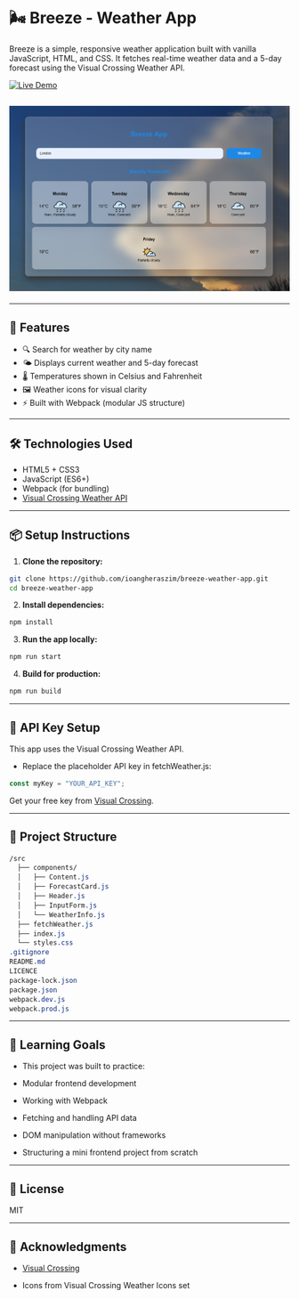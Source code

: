 # 🌬️ Breeze - Weather App

Breeze is a simple, responsive weather application built with vanilla JavaScript, HTML, and CSS. It fetches real-time weather data and a 5-day forecast using the Visual Crossing Weather API.

[![Live Demo](https://img.shields.io/badge/Live-Demo-blue?style=for-the-badge&logo=github)](https://ioangheraszim.github.io/breeze/)

## ![Desktop](./src/screenshots/desktop.png)

---

## 🚀 Features

- 🔍 Search for weather by city name
- 🌤️ Displays current weather and 5-day forecast
- 🌡️ Temperatures shown in Celsius and Fahrenheit
- 🖼️ Weather icons for visual clarity
- ⚡ Built with Webpack (modular JS structure)

---

## 🛠️ Technologies Used

- HTML5 + CSS3
- JavaScript (ES6+)
- Webpack (for bundling)
- [Visual Crossing Weather API](https://www.visualcrossing.com/)

---

## 📦 Setup Instructions

1. **Clone the repository:**

```bash
git clone https://github.com/ioangheraszim/breeze-weather-app.git
cd breeze-weather-app
```

2. **Install dependencies:**

```bash
npm install
```

3. **Run the app locally:**

```bash
npm run start
```

4. **Build for production:**

```bash
npm run build
```

---

## 🔑 API Key Setup

This app uses the Visual Crossing Weather API.

- Replace the placeholder API key in fetchWeather.js:

```javascript
const myKey = "YOUR_API_KEY";
```

Get your free key from [Visual Crossing](https://www.visualcrossing.com/weather-api).

---

## 📁 Project Structure

```css
/src
  ├── components/
  │   ├── Content.js
  │   ├── ForecastCard.js
  │   ├── Header.js
  │   ├── InputForm.js
  │   └── WeatherInfo.js
  ├── fetchWeather.js
  ├── index.js
  └── styles.css
.gitignore
README.md
LICENCE
package-lock.json
package.json
webpack.dev.js
webpack.prod.js
```

---

## 🧠 Learning Goals

- This project was built to practice:

- Modular frontend development

- Working with Webpack

- Fetching and handling API data

- DOM manipulation without frameworks

- Structuring a mini frontend project from scratch

---

## 📄 License

MIT

---

## 🙌 Acknowledgments

- [Visual Crossing](https://www.visualcrossing.com/weather-api)

- Icons from Visual Crossing Weather Icons set
